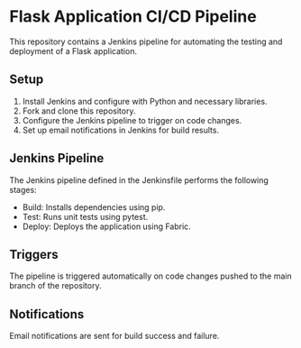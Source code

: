 # Flask Application CI/CD Pipeline

This repository contains a Jenkins pipeline for automating the testing and deployment of a Flask application.

## Setup

1. Install Jenkins and configure with Python and necessary libraries.
2. Fork and clone this repository.
3. Configure the Jenkins pipeline to trigger on code changes.
4. Set up email notifications in Jenkins for build results.

## Jenkins Pipeline

The Jenkins pipeline defined in the Jenkinsfile performs the following stages:
- Build: Installs dependencies using pip.
- Test: Runs unit tests using pytest.
- Deploy: Deploys the application using Fabric.

## Triggers

The pipeline is triggered automatically on code changes pushed to the main branch of the repository.

## Notifications

Email notifications are sent for build success and failure.


